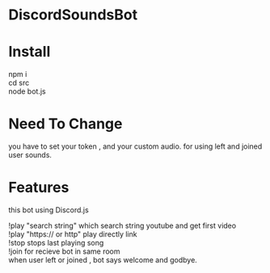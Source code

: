 # DiscordSoundsBot
# Install 
npm i <br />
cd src <br />
node bot.js <br />
# Need To Change
you have to set your token , and your custom audio. for using left and joined user sounds.

# Features 
this bot using Discord.js

!play "search string" which search string youtube and get first video <br />
!play "https:// or http" play directly link <br />
!stop stops last playing song <br />
!join for recieve bot in same room <br />
when user left or joined , bot says welcome and godbye.
